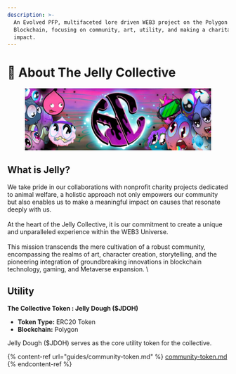 ```yaml
---
description: >-
  An Evolved PFP, multifaceted lore driven WEB3 project on the Polygon
  Blockchain, focusing on community, art, utility, and making a charitable
  impact.
---
```


# 🍞 About The Jelly Collective



<figure><img src=".gitbook/assets/collective.jpg" alt=""><figcaption></figcaption></figure>

## What is Jelly?

We take pride in our collaborations with nonprofit charity projects dedicated to animal welfare, a holistic approach not only empowers our community but also enables us to make a meaningful impact on causes that resonate deeply with us.\
\
At the heart of the Jelly Collective, it is our commitment to create a unique and unparalleled experience within the WEB3 Universe. \
\
This mission transcends the mere cultivation of a robust community, encompassing the realms of art, character creation, storytelling, and the pioneering integration of groundbreaking innovations in blockchain technology, gaming, and Metaverse expansion. \


## Utility&#x20;

**The Collective Token : Jelly Dough ($JDOH)**

* **Token Type:** ERC20 Token
* **Blockchain:** Polygon

Jelly Dough ($JDOH) serves as the core utility token for the collective.&#x20;

{% content-ref url="guides/community-token.md" %}
[community-token.md](guides/community-token.md)
{% endcontent-ref %}
